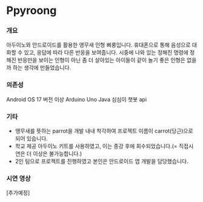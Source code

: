 # Ppyroong

### 개요
아두이노와 안드로이드를 활용한 앵무새 인형 삐룽입니다. 휴대폰으로 통해 음성으로 대화할 수 있고, 응답에 따라 다른 반응을 보여줍니다. 시중에 나와 있는 정해진 명령에 정해진 반응만을 보이는 인형이 아닌 좀 더 살아있는 아이들이 같이 놀기 좋은 인형은 없을까 하는 생각에 만들었습니다.

### 의존성
Android OS 17 버전 이상
Arduino Uno
Java
심심이 챗봇 api

### 기타
- 앵무새를 뜻하는 parrot을 개발 내내 착각하여 프로젝트 이름이 carrot(당근)으로 되어 있습니다.
- 학교 제공 아두이노 키트를 사용하였고, 이는 종강 후에 회수되었습니다.(= 직접시연은 더 이상은 불가능합니다.)
- 2인 팀으로 프로젝트를 진행하였고 본인은 안드로이드 앱 개발을 담당했습니다.

### 시연 영상
[추가예정]